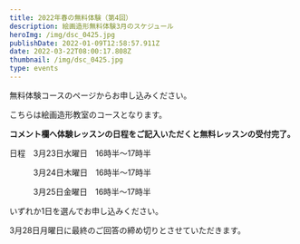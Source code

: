 ```yaml
---
title: 2022年春の無料体験（第4回）
description: 絵画造形無料体験3月のスケジュール
heroImg: /img/dsc_0425.jpg
publishDate: 2022-01-09T12:58:57.911Z
date: 2022-03-22T08:00:17.808Z
thumbnail: /img/dsc_0425.jpg
type: events
---
```

無料体験コースのページからお申し込みください。

こちらは絵画造形教室のコースとなります。

**コメント欄へ体験レッスンの日程をご記入いただくと無料レッスンの受付完了。**

日程　3月23日水曜日　16時半～17時半

　　　3月24日木曜日　16時半～17時半

　　　3月25日金曜日　16時半～17時半　

いずれか1日を選んでお申し込みください。

3月28日月曜日に最終のご回答の締め切りとさせていただきます。